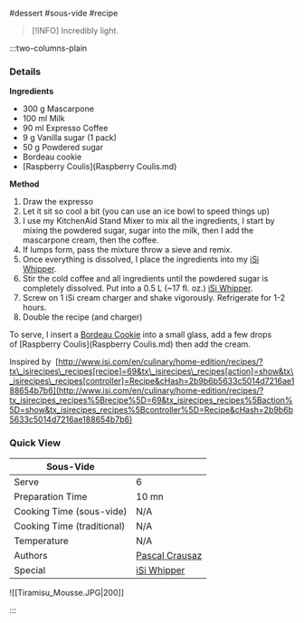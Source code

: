 #dessert #sous-vide #recipe

> [!INFO]
> Incredibly light.

:::two-columns-plain

### Details
**Ingredients**

- 300 g Mascarpone
- 100 ml Milk
- 90 ml Expresso Coffee
- 9 g Vanilla sugar (1 pack)
- 50 g Powdered sugar
- Bordeau cookie
- [Raspberry Coulis](Raspberry Coulis.md)


**Method**

1. Draw the expresso
2. Let it sit so cool a bit (you can use an ice bowl to speed things up)
3. I use my KitchenAid Stand Mixer to mix all the ingredients, I start by mixing the powdered sugar, sugar into the milk, then I add the mascarpone cream, then the coffee.
4. If lumps form, pass the mixture throw a sieve and remix.
5. Once everything is dissolved, I place the ingredients into my [iSi Whipper](http://www.isi.com/en/culinary/for-professionals/).
6. Stir the cold coffee and all ingredients until the powdered sugar is completely dissolved. Put into a 0.5 L (~17 fl. oz.) [iSi Whipper](http://www.isi.com/en/culinary/for-professionals/). 
7. Screw on 1 iSi cream charger and shake vigorously. Refrigerate for 1-2 hours.
8. Double the recipe (and charger)

To serve, I insert a [Bordeau Cookie](http://www.amazon.com/Pepperidge-Farm-Bordeaux-Cookies-6-75-ounce/dp/B0005YXXTG) into a small glass, add a few drops of [Raspberry Coulis](Raspberry Coulis.md) then add the cream.

Inspired by  [http://www.isi.com/en/culinary/home-edition/recipes/?tx\_isirecipes\_recipes[recipe]=69&tx\_isirecipes\_recipes[action]=show&tx\_isirecipes\_recipes[controller]=Recipe&cHash=2b9b6b5633c5014d7216ae188654b7b6](http://www.isi.com/en/culinary/home-edition/recipes/?tx_isirecipes_recipes%5Brecipe%5D=69&tx_isirecipes_recipes%5Baction%5D=show&tx_isirecipes_recipes%5Bcontroller%5D=Recipe&cHash=2b9b6b5633c5014d7216ae188654b7b6)




### Quick View
| Sous-Vide                  |                                                |
| -------------------------- | ---------------------------------------------- |
| Serve                      | 6                                              |
| Preparation Time           | 10 mn                                          |
| Cooking Time (sous-vide)   | N/A                                            |
| Cooking Time (traditional) | N/A                                            |
| Temperature                | N/A                                            |
| Authors                    | [Pascal Crausaz](mailto:pascal@askpascal.com)  |
| Special                    | [iSi Whipper](http://www.isi.com/en/culinary/for-professionals/) |

![[Tiramisu_Mousse.JPG|200]]

:::


